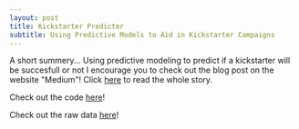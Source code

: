 ```yaml
---
layout: post
title: Kickstarter Predicter
subtitle: Using Predictive Models to Aid in Kickstarter Campaigns
---
```

A short summery...
Using predictive modeling to predict if a kickstarter will be succesfull or not
I encourage you to check out the blog post on the website "Medium"! Click [here](https://medium.com/@tylerrussin2/simulation-theory-who-believes-in-it-484f6aa2ac30?sk=38406a42eb3966cc44d4d2e21b9d0d06) to read the whole story. 

Check out the code [here](https://github.com/Tyler9937/Kickstarter-Predicter/blob/master/Unit%202%20Build.ipynb)!

Check out the raw data [here](https://webrobots.io/kickstarter-datasets/)!
